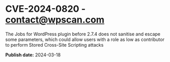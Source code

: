 # CVE-2024-0820 - contact@wpscan.com

The Jobs for WordPress plugin before 2.7.4 does not sanitise and escape some parameters, which could allow users with a role as low as contributor to perform Stored Cross-Site Scripting attacks

**Publish date:** 2024-03-18
